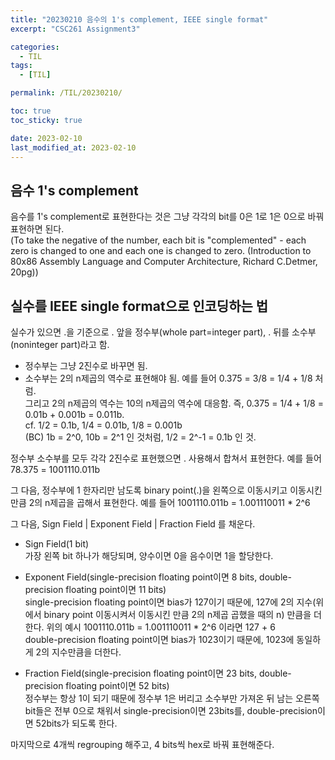 ```yaml
---
title: "20230210 음수의 1's complement, IEEE single format"
excerpt: "CSC261 Assignment3"

categories:
  - TIL
tags:
  - [TIL]

permalink: /TIL/20230210/

toc: true
toc_sticky: true

date: 2023-02-10
last_modified_at: 2023-02-10
---
```


## 음수 1's complement

음수를 1's complement로 표현한다는 것은 그냥 각각의 bit를 0은 1로 1은 0으로 바꿔 표현하면 된다. <br/>
(To take the negative of the number, each bit is "complemented" - each zero is changed to one and each one is changed to zero. 
(Introduction to 80x86 Assembly Language and Computer Architecture, Richard C.Detmer, 20pg))

## 실수를 IEEE single format으로 인코딩하는 법

실수가 있으면 .을 기준으로 . 앞을 정수부(whole part=integer part), . 뒤를 소수부(noninteger part)라고 함. <br/>

- 정수부는 그냥 2진수로 바꾸면 됨. 
- 소수부는 2의 n제곱의 역수로 표현해야 됨. 예를 들어 0.375 = 3/8 = 1/4 + 1/8 처럼. <br/>
  그리고 2의 n제곱의 역수는 10의 n제곱의 역수에 대응함. 즉, 0.375 = 1/4 + 1/8 = 0.01b + 0.001b = 0.011b. <br/>
  cf. 1/2 = 0.1b, 1/4 = 0.01b, 1/8 = 0.001b <br/>
  (BC) 1b = 2^0, 10b = 2^1 인 것처럼, 1/2 = 2^-1 = 0.1b 인 것. <br/>

정수부 소수부를 모두 각각 2진수로 표현했으면 . 사용해서 합쳐서 표현한다. 예를 들어 78.375 = 1001110.011b <br/>

그 다음, 정수부에 1 한자리만 남도록 binary point(.)을 왼쪽으로 이동시키고 이동시킨 만큼 2의 n제곱을 곱해서 표현한다. 
예를 들어 1001110.011b = 1.001110011 * 2^6 <br/>

그 다음, Sign Field | Exponent Field | Fraction Field 를 채운다.
- Sign Field(1 bit) <br/>
  가장 왼쪽 bit 하나가 해당되며, 양수이면 0을 음수이면 1을 할당한다.

- Exponent Field(single-precision floating point이면 8 bits, double-precision floating point이면 11 bits) <br/>
  single-precision floating point이면 bias가 127이기 때문에, 127에 2의 지수(위에서 binary point 이동시켜서 이동시킨 만큼 2의 n제곱 곱했을 때의 n) 만큼을 더한다. 
  위의 예시 1001110.011b = 1.001110011 * 2^6 이라면 127 + 6 <br/>
  double-precision floating point이면 bias가 1023이기 때문에, 1023에 동일하게 2의 지수만큼을 더한다.
  
- Fraction Field(single-precision floating point이면 23 bits, double-precision floating point이면 52 bits) <br/>
  정수부는 항상 1이 되기 때문에 정수부 1은 버리고 소수부만 가져온 뒤 남는 오른쪽 bit들은 전부 0으로 채워서 single-precision이면 23bits를, double-precision이면 52bits가 되도록 한다.
  
마지막으로 4개씩 regrouping 해주고, 4 bits씩 hex로 바꿔 표현해준다. 
  
